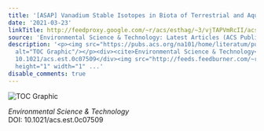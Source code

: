 ```yaml
---
title: '[ASAP] Vanadium Stable Isotopes in Biota of Terrestrial and Aquatic Food Chains'
date: '2021-03-23'
linkTitle: http://feedproxy.google.com/~r/acs/esthag/~3/vjTAPVmRcII/acs.est.0c07509
source: 'Environmental Science & Technology: Latest Articles (ACS Publications)'
description: '<p><img src="https://pubs.acs.org/na101/home/literatum/publisher/achs/journals/content/esthag/0/esthag.ahead-of-print/acs.est.0c07509/20210323/images/medium/es0c07509_0006.gif"
  alt="TOC Graphic"/></p><div><cite>Environmental Science & Technology</cite></div><div>DOI:
  10.1021/acs.est.0c07509</div><img src="http://feeds.feedburner.com/~r/acs/esthag/~4/vjTAPVmRcII"
  height="1" width="1" ...'
disable_comments: true
---
```

<p><img src="https://pubs.acs.org/na101/home/literatum/publisher/achs/journals/content/esthag/0/esthag.ahead-of-print/acs.est.0c07509/20210323/images/medium/es0c07509_0006.gif" alt="TOC Graphic"/></p><div><cite>Environmental Science & Technology</cite></div><div>DOI: 10.1021/acs.est.0c07509</div><img src="http://feeds.feedburner.com/~r/acs/esthag/~4/vjTAPVmRcII" height="1" width="1" ...
